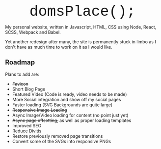 
<p align="center"><font size="36" face=" ms pgothic,courier new,lucida consolas,monospace">domsPlace(); </font></p>

My personal website, written in Javascript, HTML, CSS using Node, React, SCSS, Webpack and Babel.

Yet another redesign after many, the site is permanently stuck in limbo as I don't have as much time to work on it as I would like.

## Roadmap
Plans to add are:

 - ~~Favicon~~
 - Short Blog Page
 - Featured Video (Code is ready, video needs to be made)
 - More Social integration and show off my social pages
 - Faster loading (SVG Backgrounds are quite large)
 - ~~Responsive Image Loading~~
 - Async Image/Video loading for content (no point just yet)
 - ~~Async page offsetting,~~ as well as proper loading templates
 - Improved SEO
 - Reduce Divitis
 - Restore previously removed page transitions
 - Convert some of the SVGs into responsive PNGs
